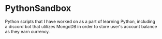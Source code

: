 # PythonSandbox

Python scripts that I have worked on as a part of learning Python, including a discord bot that utilizes MongoDB in order to store user's account balance as they earn currency.
